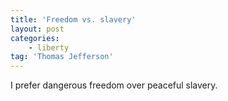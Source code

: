 ```yaml
---
title: 'Freedom vs. slavery'
layout: post
categories:
    - liberty
tag: 'Thomas Jefferson'
---
```


I prefer dangerous freedom over peaceful slavery.